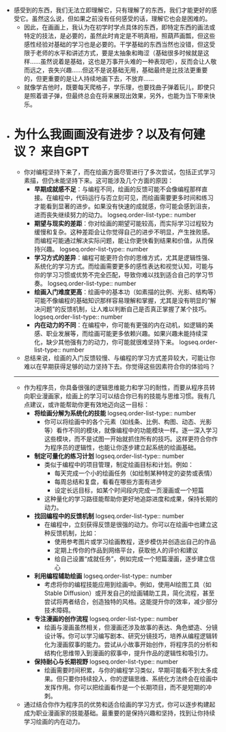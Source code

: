 - 感受到的东西，我们无法立即理解它，只有理解了的东西，我们才能更好的感受它。虽然这么说，但如果之前没有任何感受的话，理解它也会是困难的。
	- 因此，在画画上，我认为在初学时学点具体的东西，即特定东西的画法或特定的技法，是必要的，虽然此时肯定是不明真相，照葫芦画瓢，但这些感性经验对基础的学习也是必要的。干学基础的东西当然也没错，但这受限于老师的水平和讲述方式，要是太抽象和晦涩（基础很多时候就是这样……虽然说着是基础，这也是万事开头难的一种表现吧），反而会让人敬而远之，丧失兴趣……但这不是说基础无用，基础最终是比技法更重要的，但更重要的是让人持续地画下去，不放弃……
	- 就像学吉他时，既要每天爬格子，学乐理，也要找曲子弹着玩儿，即使只是照着谱子弹，但最终总会在将来展现出效果，另外，也能为当下带来快乐。
- # 为什么我画画没有进步？以及有何建议？ 来自GPT
	- 你对编程坚持下来了，而在绘画方面尽管进行了多次尝试，包括正式学习素描，但仍未能坚持下来。这可能涉及几个方面的原因：
		- **早期成就感不足**：与编程不同，绘画的反馈可能不会像编程那样直接。在编程中，代码运行与否立刻可见，而绘画需要更多时间和练习才能看到显著的进步。如果没有快速的成就感，你可能会感到沮丧，进而丧失继续努力的动力。
		  logseq.order-list-type:: number
		- **期望与现实的差距**：你对绘画的期望可能较高，而实际学习过程较为缓慢和复杂。这种差距会让你觉得自己的进步不明显，产生挫败感。而编程可能通过解决实际问题，能让你更快看到结果和价值，从而保持兴趣。
		  logseq.order-list-type:: number
		- **学习方式的差异**：编程可能更符合你的思维方式，尤其是逻辑性强、系统化的学习方式。而绘画需要更多的感性表达和视觉认知，可能与你的学习习惯或优势不完全匹配，导致你难以找到适合自己的学习节奏。
		  logseq.order-list-type:: number
		- **绘画入门难度更高**：绘画中的基本功（如素描的比例、光影、结构等）可能不像编程的基础知识那样容易理解和掌握，尤其是没有明显的“解决问题”的反馈机制，让人难以判断自己是否真正掌握了某个技巧。
		  logseq.order-list-type:: number
		- **内在动力的不同**：在编程中，你可能有更强的内在动机，如逻辑的美感、职业发展等，而绘画可能更多依赖兴趣。如果兴趣未能持续深化，缺少其他强有力的动力，你可能就很难坚持下来。
		  logseq.order-list-type:: number
	- 总结来说，绘画的入门反馈较慢、与编程的学习方式差异较大，可能让你难以在早期获得足够的动力坚持下去。你觉得这些因素符合你的体验吗？
	- ---
	- 作为程序员，你具备很强的逻辑思维能力和学习的耐性，而要从程序员转向职业漫画家，绘画上的学习可以结合你已有的技能与思维习惯。我有几点建议，或许能帮助你更有效地迈向这一目标：
		- **将绘画分解为系统化的技能**
		  logseq.order-list-type:: number
			- 你可以将绘画中的各个元素（如线条、比例、构图、动态、光影等）看作不同的模块，就像编程中的功能模块一样。逐一深入学习这些模块，而不是试图一开始就抓住所有的技巧。这样更符合你作为程序员的逻辑性，也能让你逐步建立起系统的绘画基础。
		- **制定可量化的练习计划**
		  logseq.order-list-type:: number
			- 类似于编程中的项目管理，制定绘画目标和计划。例如：
				- 每天完成一个小的绘画任务（如绘制某种特定的姿势或表情）
				- 每周总结和复盘，看看在哪些方面有进步
				- 设定长远目标，如某个时间段内完成一页漫画或一个短篇
			- 这种量化的学习路径能帮助你更好地追踪进度和成果，保持长期的动力。
		- **找回编程中的反馈机制**
		  logseq.order-list-type:: number
			- 在编程中，立刻获得反馈是很强的动力。你可以在绘画中也建立这种反馈机制，比如：
				- 使用参考图片或学习绘画教程，逐步模仿并创造出自己的作品
				- 定期上传你的作品到网络平台，获取他人的评价和建议
				- 给自己设置“成就任务”，例如完成一个短篇漫画，逐步建立信心
		- **利用编程辅助绘画**
		  logseq.order-list-type:: number
			- 考虑将你的编程技能应用到绘画中。例如，使用AI绘图工具（如Stable Diffusion）或开发自己的绘画辅助工具，简化流程，甚至尝试将两者结合，创造独特的风格。这能提升你的效率，减少部分技术障碍。
		- **专注漫画的创作流程**
		  logseq.order-list-type:: number
			- 绘画与漫画虽然相关，但漫画还涉及故事的表达、角色塑造、分镜设计等。你可以学习编写剧本、研究分镜技巧，培养从编程逻辑转化为漫画叙事的能力。尝试从小故事开始创作，将程序员的分析和结构化思维带入到漫画的叙事中，提升作品的逻辑性和吸引力。
		- **保持耐心与长期视野**
		  logseq.order-list-type:: number
			- 绘画需要时间积累，与你的编程学习类似，早期可能看不到太多成果。但只要你持续投入，你的逻辑思维、系统化方法终会在绘画中发挥作用。你可以把绘画看作是一个长期项目，而不是短期的冲刺。
	- 通过结合你作为程序员的优势和适合绘画的学习方式，你可以逐步构建起成为职业漫画家的技能基础。最重要的是保持兴趣和坚持，找到让你持续学习绘画的内在动力。